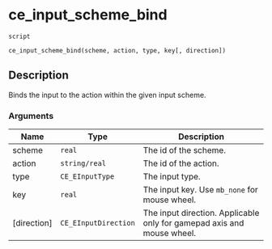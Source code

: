 # ce_input_scheme_bind
`script`
```gml
ce_input_scheme_bind(scheme, action, type, key[, direction])
```

## Description
Binds the input to the action within the given input scheme.

### Arguments
| Name | Type | Description |
| ---- | ---- | ----------- |
| scheme | `real` | The id of the scheme. |
| action | `string/real` | The id of the action. |
| type | `CE_EInputType` | The input type. |
| key | `real` | The input key. Use `mb_none` for mouse wheel. |
| [direction] | `CE_EInputDirection` | The input direction. Applicable only for gamepad axis and mouse wheel. |